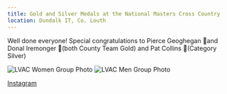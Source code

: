 ```yaml
---
title: Gold and Silver Medals at the National Masters Cross Country
location: Dundalk IT, Co. Louth
---
```


Well done everyone! Special congratulations to Pierce Geoghegan 🏅and Donal Iremonger 🏅(both County Team Gold) and Pat Collins 🥈(Category Silver)

<img src="/assets/images/races/2024/national-inter-masters-xc/women-group.jpeg" class="img-fluid" alt="LVAC Women Group Photo">

<img src="/assets/images/races/2024/national-inter-masters-xc/men-group.jpeg" class="img-fluid" alt="LVAC Men Group Photo">


<a href="https://www.instagram.com/p/C3QallGspao/?img_index=1" target="_blank" rel="noopener noreferrer">Instagram</a>